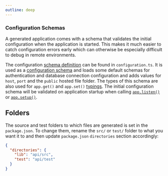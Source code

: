 ```yaml
---
outline: deep
---
```


### Configuration Schemas

A generated application comes with a schema that validates the initial configuration when the application is started. This makes it much easier to catch configuration errors early which can otherwise be especially difficult to debug in remote environments.

The configuration [schema definition](../../api/schema/index.md) can be found in `configuration.ts`. It is used as a [configuration schema](../../api/configuration.md#configuration-validation) and loads some default schemas for authentication and database connection configuration and adds values for `host`, `port` and the `public` hosted file folder. The types of this schema are also used for `app.get()` and `app.set()` [typings](./typescript.md). The initial configuration schema will be validated on application startup when calling [`app.listen()`](../../api/application.md#listenport) or [`app.setup()`](../../api/application.md#setupserver).

## Folders

The source and test folders to which files are generated is set in the `package.json`. To change them, rename the `src/` or `test/` folder to what you want it to and then update `package.json` `directories` section accordingly:

```json
{
  "directories": {
    "lib": "api/src",
    "test": "api/test"
  }
}
```
